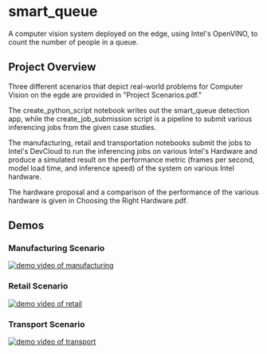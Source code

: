 # smart_queue
A computer vision system deployed on the edge, using Intel's OpenVINO, to count the number of people in a queue.


## Project Overview
Three different scenarios that depict real-world problems for Computer Vision on the egde are provided in "Project Scenarios.pdf."

The create_python_script notebook writes out the smart_queue detection app, while the create_job_submission script is a pipeline to submit various inferencing jobs from the given case studies. 

The manufacturing, retail and transportation notebooks submit the jobs to Intel's DevCloud to run the inferencing jobs on various Intel's Hardware and produce a simulated result on the performance metric (frames per second, model load time, and inference speed) of the system on various Intel hardware.

The hardware proposal and a comparison of the performance of the various hardware is given in Choosing the Right Hardware.pdf.


## Demos 
### Manufacturing Scenario
[![demo video of manufacturing](https://img.youtube.com/vi/FHi6hkQYHhk/0.jpg)](https://youtu.be/FHi6hkQYHhk)

### Retail Scenario
[![demo video of retail](https://img.youtube.com/vi/U2zWCGK2arA/0.jpg)](https://youtu.be/U2zWCGK2arA)

### Transport Scenario
[![demo video of transport](https://img.youtube.com/vi/vnf5eoHaOOg/0.jpg)](https://youtu.be/vnf5eoHaOOg)

